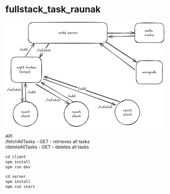# fullstack_task_raunak

![title](fullstack_task_raunak.png)
  
  
API  
/fetchAllTasks - GET - retrieves all tasks  
/deleteAllTasks - GET - deletes all tasks  
  
   
```
cd client
npm install
npm run dev
```
  
```
cd server
npm install
npm run start
```
